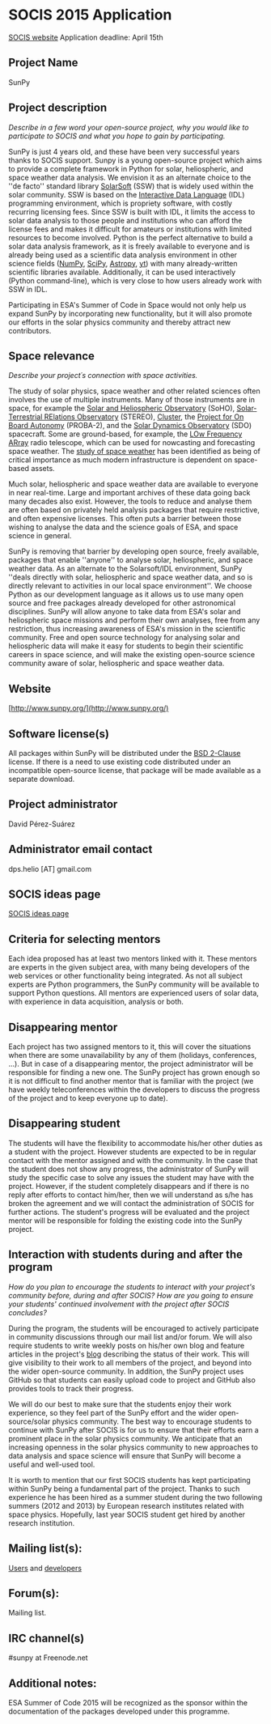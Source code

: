# SOCIS 2015 Application

[SOCIS website](http://sophia.estec.esa.int/socis2014/)
Application deadline: April 15th

## Project Name
SunPy

## Project description
_Describe in a few word your open-source project, why you would like to participate
to SOCIS and what you hope to gain by participating._

SunPy is just 4 years old, and these have been very successful years thanks to SOCIS support.
Sunpy is a young open-source project which aims
to provide a complete framework in Python for solar, heliospheric, and space weather
data analysis.
We envision it as an alternate choice to the ''de facto'' standard library
[SolarSoft](http://www.mssl.ucl.ac.uk/surf/sswdoc/solarsoft/) (SSW) that is widely
used within the solar community.
SSW is based on the  [Interactive Data Language](http://www.ittvis.com/language/en-us/productsservices/idl.aspx) (IDL)
programming environment, which is propriety software, with costly recurring licensing fees.
Since SSW is built with IDL, it limits the access to solar data analysis to those
people and institutions who can afford the license fees and makes it difficult for
amateurs or institutions with limited resources to become involved.
Python is the perfect alternative to build a solar data analysis framework, as it
is freely available to everyone and is already being used as a scientific data analysis
environment in other science fields ([NumPy](http://numpy.scipy.org/),
[SciPy](http://scipy.org/), [Astropy](http://www.astropy.org/),
[yt](http://yt-project.org/)) with many already-written scientific libraries available.
Additionally, it can be used interactively (Python command-line),
which is very close to how users already work with SSW in IDL.

Participating in ESA's Summer of Code in Space would not only help us expand SunPy
by incorporating new functionality, but it will also promote our efforts in the
solar physics community and thereby attract new contributors.

## Space relevance
_Describe your project´s connection with space activities._

The study of solar physics, space weather and other related sciences often
involves the use of multiple instruments.
Many of those instruments are in space, for example the
[Solar and Heliospheric Observatory](http://sohowww.nascom.nasa.gov/) (SoHO),
[Solar-Terrestrial RElations Observatory](http://stereo.gsfc.nasa.gov/) (STEREO),
[Cluster](http://sci.esa.int/cluster),
the
[Project for On Board Autonomy](http://www.esa.int/esaMI/Proba/index.html) (PROBA-2),
and the
[Solar Dynamics Observatory](http://www.nasa.gov/mission_pages/sdo/main/index.html) (SDO)
spacecraft.
Some are ground-based, for example, the [LOw Frequency ARray](http://www.lofar.org/)
radio telescope, which can be used for nowcasting and forecasting space weather.
The [study of space weather](http://www.esa-spaceweather.net/) has been identified
as being of critical importance as much modern infrastructure is dependent on
space-based assets.

Much solar, heliospheric and space weather data are available to everyone in near
real-time.
Large and important archives of these data going back many decades also exist.
However, the tools to reduce and analyse them are often based on privately held
analysis packages that require restrictive, and often expensive licenses.
This often puts a barrier between those wishing to analyse the data and the
science goals of ESA, and space science in general.

SunPy is removing that barrier by developing open source, freely available,
packages that enable ''anyone'' to analyse solar, heliospheric, and space weather data.
As an alternate to the Solarsoft/IDL environment, SunPy ''deals directly with solar,
heliospheric and space weather data, and so is directly relevant to activities in our
local space environment''.
We choose Python as our development language as it allows us to use many open source
and free packages already developed for other astronomical disciplines.
SunPy will allow anyone to take data from ESA's solar and heliospheric space missions
and perform their own analyses, free from any restriction, thus increasing awareness
of ESA's mission in the scientific community.
Free and open source technology for analysing solar and heliospheric data will make
it easy for students to begin their scientific careers in space science, and will
make the existing open-source science community aware of solar, heliospheric and
space weather data.

## Website

[http://www.sunpy.org/](http://www.sunpy.org/)

## Software license(s)

All packages within SunPy will be distributed under the
[BSD 2-Clause](http://www.opensource.org/licenses/BSD-2-Clause) license.
If there is a need to use existing code distributed under an incompatible open-source
license, that package will be made available as a separate download.

## Project administrator

David Pérez-Suárez

## Administrator email contact

dps.helio [AT] gmail.com

## SOCIS ideas page

[SOCIS ideas page](https://github.com/sunpy/sunpy/wiki/SOCIS-2015-Ideas-Page)

## Criteria for selecting mentors

Each idea proposed has at least two mentors linked with it.
These mentors are experts in the given subject area, with many being developers of
the web services or other functionality being integrated.
As not all subject experts are Python programmers, the SunPy community will be
available to support Python questions.
All mentors are experienced users of solar data, with experience in data acquisition,
analysis or both.

## Disappearing mentor

Each project has two assigned mentors to it, this will cover the situations when
there are some unavailability by any of them (holidays, conferences, ...).
But in case of a disappearing mentor, the project administrator will be responsible
for finding a new one.
The SunPy project has grown enough so it is not difficult to find another mentor
that is familiar with the project (we have weekly teleconferences within the developers
to discuss the progress of the project and to keep everyone up to date).

## Disappearing student

The students will have the flexibility to accommodate his/her other duties as a
student with the project.
However students are expected to be in regular contact with the mentor assigned
and with the community.
In the case that the student does not show any progress, the administrator of
SunPy will study the specific case to solve any issues the student may have with
the project.
However, if the student completely disappears and if there is no reply after
efforts to contact him/her, then we will understand as s/he has broken the
agreement and we will contact the administration of SOCIS for further actions.
The student's progress will be evaluated and the project mentor will be responsible
for folding the existing code into the SunPy project.

## Interaction with students during and after the program
_How do you plan to encourage the students to interact with your project's community
before, during and after SOCIS? How are you going to ensure your students' continued
involvement with the project after SOCIS concludes?_

During the program, the students will be encouraged to actively participate in
community discussions through our mail list and/or forum.  We will also require
students to write weekly posts on his/her own blog and feature articles in the
project's [blog](http://www.sunpy.org/blog/) describing the status of their work.
This will give visibility to their work to all members of the project, and
beyond into the wider open-source community.
In addition, the SunPy project uses GitHub so that students can easily upload
code to project and GitHub also provides tools to track their progress.

We will do our best to make sure that the students enjoy their work experience,
so they feel part of the SunPy effort and the wider open-source/solar physics
community.
The best way to encourage students to continue with SunPy after SOCIS is for us
to ensure that their efforts earn a prominent place in the solar physics community.
We anticipate that an increasing openness in the solar physics community to new
approaches to data analysis and space science will ensure that SunPy will become
a useful and well-used tool.

It is worth to mention that our first SOCIS students has kept participating within
SunPy being a fundamental part of the project.
Thanks to such experience he has been hired as a summer student during the two
following summers (2012 and 2013) by European research institutes related with
space physics. Hopefully, last year SOCIS student get hired by another research institution.


## Mailing list(s):

[Users](https://groups.google.com/forum/?hl=en#!forum/sunpy) and
[developers](https://groups.google.com/forum/?hl=en#!forum/sunpy-dev)

## Forum(s):

Mailing list.

## IRC channel(s)
 #sunpy at Freenode.net

## Additional notes:

ESA Summer of Code 2015 will be recognized as the sponsor within the documentation
of the packages developed under this programme.

